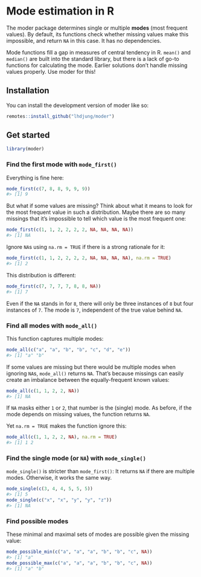 
<!-- README.md is generated from README.Rmd. Please edit that file -->

# Mode estimation in R

<!-- badges: start -->
<!-- badges: end -->

The moder package determines single or multiple **modes** (most frequent
values). By default, its functions check whether missing values make
this impossible, and return `NA` in this case. It has no dependencies.

Mode functions fill a gap in measures of central tendency in R. `mean()`
and `median()` are built into the standard library, but there is a lack
of go-to functions for calculating the mode. Earlier solutions don’t
handle missing values properly. Use moder for this!

## Installation

You can install the development version of moder like so:

``` r
remotes::install_github("lhdjung/moder")
```

## Get started

``` r
library(moder)
```

### Find the first mode with `mode_first()`

Everything is fine here:

``` r
mode_first(c(7, 8, 8, 9, 9, 9))
#> [1] 9
```

But what if some values are missing? Think about what it means to look
for the most frequent value in such a distribution. Maybe there are so
many missings that it’s impossible to tell which value is the most
frequent one:

``` r
mode_first(c(1, 1, 2, 2, 2, 2, NA, NA, NA, NA))
#> [1] NA
```

Ignore `NA`s using `na.rm = TRUE` if there is a strong rationale for it:

``` r
mode_first(c(1, 1, 2, 2, 2, 2, NA, NA, NA, NA), na.rm = TRUE)
#> [1] 2
```

This distribution is different:

``` r
mode_first(c(7, 7, 7, 7, 8, 8, NA))
#> [1] 7
```

Even if the `NA` stands in for `8`, there will only be three instances
of `8` but four instances of `7`. The mode is `7`, independent of the
true value behind `NA`.

### Find all modes with `mode_all()`

This function captures multiple modes:

``` r
mode_all(c("a", "a", "b", "b", "c", "d", "e"))
#> [1] "a" "b"
```

If some values are missing but there would be multiple modes when
ignoring `NA`s, `mode_all()` returns `NA`. That’s because missings can
easily create an imbalance between the equally-frequent known values:

``` r
mode_all(c(1, 1, 2, 2, NA))
#> [1] NA
```

If `NA` masks either `1` or `2`, that number is the (single) mode. As
before, if the mode depends on missing values, the function returns
`NA`.

Yet `na.rm = TRUE` makes the function ignore this:

``` r
mode_all(c(1, 1, 2, 2, NA), na.rm = TRUE)
#> [1] 1 2
```

### Find the single mode (or `NA`) with `mode_single()`

`mode_single()` is stricter than `mode_first()`: It returns `NA` if
there are multiple modes. Otherwise, it works the same way.

``` r
mode_single(c(3, 4, 4, 5, 5, 5))
#> [1] 5
mode_single(c("x", "x", "y", "y", "z"))
#> [1] NA
```

### Find possible modes

These minimal and maximal sets of modes are possible given the missing
value:

``` r
mode_possible_min(c("a", "a", "a", "b", "b", "c", NA))
#> [1] "a"
mode_possible_max(c("a", "a", "a", "b", "b", "c", NA))
#> [1] "a" "b"
```
